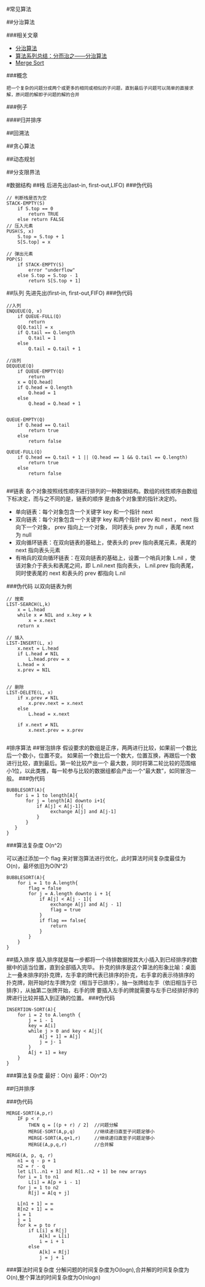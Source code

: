 #常见算法

##分治算法

###相关文章

* [分治算法](http://www.cnblogs.com/steven_oyj/archive/2010/05/22/1741370.html)
* [算法系列总结：分而治之——分治算法](http://www.cnblogs.com/Creator/archive/2011/06/18/2084267.html)
* [Merge Sort](http://www.personal.kent.edu/~rmuhamma/Algorithms/MyAlgorithms/Sorting/mergeSort.htm)

###概念
```
把一个复杂的问题分成两个或更多的相同或相似的子问题，直到最后子问题可以简单的直接求解，原问题的解即子问题的解的合并
```

###例子

####归并排序

##回溯法

##贪心算法

##动态规划

##分支限界法

#数据结构
##栈
后进先出(last-in, first-out,LIFO)
###伪代码
```
// 判断栈是否为空
STACK-EMPTY(S)
    if S.top == 0
        return TRUE
    else return FALSE
// 压入元素
PUSH(S, x)
    S.top = S.top + 1
    S[S.top] = x
    
// 弹出元素
POP(S)
    if STACK-EMPTY(S)
        error "underflow"
    else S.top = S.top - 1
        return S[S.top + 1]
```
##队列
先进先出(first-in, first-out,FIFO)
###伪代码
```
//入列
ENQUEUE(Q, x)
    if QUEUE-FULL(Q)
        return
    Q[Q.tail] = x
    if Q.tail == Q.length
        Q.tail = 1
    else
        Q.tail = Q.tail + 1
    
//出列
DEQUEUE(Q)
    if QUEUE-EMPTY(Q)
        return
    x = Q[Q.head]
    if Q.head = Q.length
        Q.head = 1
    else
        Q.head = Q.head + 1
        

QUEUE-EMPTY(Q)
    if Q.head == Q.tail
        return true
    else 
        return false

QUEUE-FULL(Q)
    if Q.head == Q.tail + 1 || (Q.head == 1 && Q.tail == Q.length) 
        return true
    else
        return false
    
```
##链表
各个对象按照线性顺序进行排列的一种数据结构。数组的线性顺序由数组下标决定，而与之不同的是，链表的顺序
是由各个对象里的指针决定的。

* 单向链表：每个对象包含一个关键字 key 和一个指针 next
* 双向链表：每个对象包含一个关键字 key 和两个指针 prev 和 next ， next 指向下一个对象， prev 指向上一个对象，
同时表头 prev 为 null ，表尾 next 为 null
* 双向循环链表：在双向链表的基础上，使表头的 prev 指向表尾元素，表尾的 next 指向表头元素
* 有哨兵的双向循环链表：在双向链表的基础上，设置一个哨兵对象 L.nil ，使该对象介于表头和表尾之间，即 L.nil.next
指向表头， L.nil.prev 指向表尾，同时使表尾的 next 和表头的 prev 都指向 L.nil

###伪代码
以双向链表为例
```
// 搜索
LIST-SEARCH(L,k)
    x = L.head
    while x ≠ NIL and x.key ≠ k
        x = x.next
    return x

// 插入
LIST-INSERT(L, x)
    x.next = L.head
    if L.head ≠ NIL
        L.head.prev = x
    L.head = x
    x.prev = NIL
    

// 删除
LIST-DELETE(L, x)
    if x.prev ≠ NIL
        x.prev.next = x.next
    else
        L.head = x.next
    
    if x.next ≠ NIL
        x.next.prev = x.prev
        
```


#排序算法
##冒泡排序
假设要求的数组是正序，两两进行比较，如果前一个数比后一个数小，位置不变。
如果前一个数比后一个数大，位置互换，再跟后一个数进行比较，直到最后。第一轮比较产出一个
最大数，同时将第二轮比较的范围缩小1位，以此类推，每一轮参与比较的数据组都会产出一个“最大数”，如同冒泡一般。
###伪代码
```
BUBBLESORT(A){
   for i = 1 to length[A]{
       for j = length[A] downto i+1{
           if A[j] < A[j-1]{
                exchange A[j] and A[j-1]
           }
       }
   }
}
```
###算法复杂度
O(n^2)

可以通过添加一个 flag 来对冒泡算法进行优化，此时算法时间复杂度最佳为O(n)，最坏依旧为O(N^2)
```
BUBBLESORT(A){
    for i = 1 to A.length{
        flag = false
        for j = A.length downto i + 1{
            if A[j] < A[j - 1]{
                exchange A[j] and A[j - 1]
                flag = true
            }
            if flag == false{
                return
            }
        }
    }
}
```


##插入排序
插入排序就是每一步都将一个待排数据按其大小插入到已经排序的数据中的适当位置，直到全部插入完毕。 
扑克的排序是这个算法的形象比喻：桌面上一叠未排序的扑克牌，左手拿的牌代表已排序的扑克，右手拿的表示待排序的
扑克牌，刚开始时左手牌为空（相当于已排序），抽一张牌给左手（依旧相当于已排序），从抽第二张牌开始，右手的牌
要插入左手的牌就需要与左手已经排好序的牌进行比较并插入到正确的位置。
###伪代码
```
INSERTION-SORT(A){
    for i = 2 to A.length {
        j = i - 1
        key = A[i]
        while j > 0 and key < A[j]{
            A[j + 1] = A[j]
            j = j- 1
        }
        A[j + 1] = key
    }
}
```
###算法复杂度
最好：O(n)
最坏：O(n^2)

##归并排序

###伪代码

```
MERGE-SORT(A,p,r)
    IF p < r
        THEN q = [(p + r) / 2]  //问题分解
        MERGE-SORT(A,p,q)       //继续递归直至子问题足够小
        MERGE-SORT(A,q+1,r)     //继续递归直至子问题足够小
        MERGE(A,p,q,r)          //合并解
        
MERGE(A, p, q, r)
    n1 = q - p + 1
    n2 = r - q
    let L[l..n1 + 1] and R[1..n2 + 1] be new arrays
    for i = 1 to n1
        L[i] = A[p + i - 1]
    for j = 1 to n2
        R[j] = A[q + j]
        
    L[n1 + 1] = ∞
    R[n2 + 1] = ∞
    i = 1
    j = 1
    for k = p to r
        if L[i] ≤ R[j]
            A[k] = L[i]
            i = i + 1
        else 
            A[k] = R[j]
            j = j + 1
```

###算法时间复杂度
分解问题的时间复杂度为O(logn),合并解的时间复杂度为O(n),整个算法的时间复杂度为O(nlogn)
